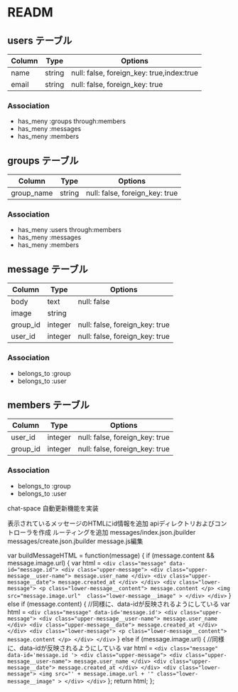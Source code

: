 # READM

## users テーブル

|Column|Type|Options|
|------|----|-------|
|name|string|null: false, foreign_key: true,index:true|
|email|string|null: false, foreign_key: true|

### Association
- has_meny :groups through:members
- has_meny :messages
- has_meny :members

## groups テーブル

|Column|Type|Options|
|------|----|-------|
|group_name|string|null: false, foreign_key: true|

### Association
- has_meny :users through:members
- has_meny :messages
- has_meny :members

## message テーブル

|Column|Type|Options|
|------|----|-------|
|body|text|null: false|
|image|string| |
|group_id|integer|null: false, foreign_key: true|
|user_id|integer|null: false, foreign_key: true|

### Association
- belongs_to :group
- belongs_to :user

## members テーブル

|Column|Type|Options|
|------|----|-------|
|user_id|integer|null: false, foreign_key: true|
|group_id|integer|null: false, foreign_key: true|

### Association
- belongs_to :group
- belongs_to :user

chat-space
自動更新機能を実装

表示されているメッセージのHTMLにid情報を追加
apiディレクトリおよびコントローラを作成
ルーティングを追加
messages/index.json.jbuilder
messages/create.json.jbuilder
message.js編集




var buildMessageHTML = function(message) {
      if (message.content && message.image.url) {
        var html =  `<div class="message" data-id="message.id">
                      <div class="upper-message">
                        <div class="upper-message__user-name">
                          message.user_name
                        </div>
                        <div class="upper-message__date">
                          message.created_at
                        </div>
                      </div>
                      <div class="lower-message">
                        <p class="lower-message__content">
                          message.content
                        </p>
                        <img src="message.image.url"  class="lower-message__image" >
                      </div>
                    </div>`
      } else if (message.content) {
        //同様に、data-idが反映されるようにしている
        var html = `<div class="message" data-id='message.id'>
                      <div class="upper-message">
                        <div class="upper-message__user-name">
                          message.user_name
                        </div>
                        <div class="upper-message__date">
                          message.created_at
                        </div>
                      </div>
                      <div class="lower-message">
                        <p class="lower-message__content">
                          message.content
                        </p>
                      </div>
                    </div>`
      } else if (message.image.url) {
        //同様に、data-idが反映されるようにしている
        var html =  `<div class="message" data-id='message.id '>
                      <div class="upper-message">
                        <div class="upper-message__user-name">
                          message.user_name
                        </div>
                        <div class="upper-message__date">
                          message.created_at
                        </div>
                      </div>
                      <div class="lower-message">
                        <img src="' + message.image.url + '" class="lower-message__image" >
                      </div>
                    </div>`
      };
      return html;
    };